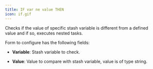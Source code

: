 ```yaml
---
title: IF var ne value THEN
icon: if.gif
---
```


Checks if the value of specific stash variable is different from a defined value and if so, executes nested tasks.

Form to configure has the following fields:

- **Variable**: Stash variable to check.

- **Value**: Value to compare with stash variable, value is of type string.
 

